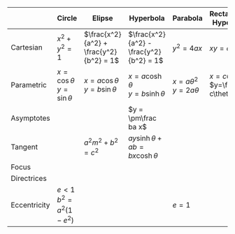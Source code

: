 
|  | Circle | Elipse | Hyperbola | Parabola | Rectangular Hyperbola |
| ---- | ---- | ---- | ---- | ---- | ---- |
| Cartesian | $x^2 + y^2 = 1$ | $\frac{x^2}{a^2} + \frac{y^2}{b^2} = 1$ | $\frac{x^2}{a^2} - \frac{y^2}{b^2} = 1$ | $y^2 = 4ax$ | $xy = c^2$ |
| Parametric | $x = \cos\theta$<br>$y=\sin\theta$ | $x = a\cos\theta$<br>$y = b\sin\theta$ | $x = a\cosh\theta$<br>$y = b\sinh\theta$ | $x = a\theta^2$<br>$y =2a\theta$ | $x = c\theta$<br>$y=\frac c\theta$ |
| Asymptotes |  |  | $y = \pm\frac ba x$ |  |  |
| Tangent |  | $a^2m^2+b^2 = c^2$ | $ay\sinh\theta+ab=bx\cosh\theta$ |  |  |
| Focus |  |  |  |  |  |
| Directrices |  |  |  |  |  |
| Eccentricity | $e < 1$<br>$b^2 = a^2(1-e^2)$ |  |  | $e=1$ |  |
